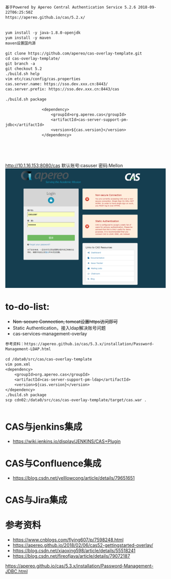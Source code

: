 ```
基于Powered by Apereo Central Authentication Service 5.2.6 2018-09-22T06:25:50Z
https://apereo.github.io/cas/5.2.x/


yum install -y java-1.8.0-openjdk
yum install -y maven
maven设置国内源

git clone https://github.com/apereo/cas-overlay-template.git
cd cas-overlay-template/
git branch -a
git checkout 5.2
./build.sh help
vim etc/cas/config/cas.properties
cas.server.name: https://sso.dev.xxx.cn:8443/
cas.server.prefix: https://sso.dev.xxx.cn:8443/cas

./build.sh package

                <dependency>
                    <groupId>org.apereo.cas</groupId>
                    <artifactId>cas-server-support-pm-jdbc</artifactId>
                    <version>${cas.version}</version>
                </dependency>





```
http://10.1.16.153:8080/cas  默认账号:casuser  密码:Mellon
![images](01.png)

# to-do-list:
- ~~Non-secure Connection, tomcat设置https访问即可~~
- Static Authentication，接入ldap解决账号问题
- cas-services-management-overlay

```
参考资料：https://apereo.github.io/cas/5.3.x/installation/Password-Management-LDAP.html

cd /data0/src/cas/cas-overlay-template
vim pom.xml
<dependency>
    <groupId>org.apereo.cas</groupId>
    <artifactId>cas-server-support-pm-ldap</artifactId>
    <version>${cas.version}</version>
</dependency>
./build.sh package
scp cdn02:/data0/src/cas/cas-overlay-template/target/cas.war .


```

# CAS与jenkins集成
- https://wiki.jenkins.io/display/JENKINS/CAS+Plugin
# CAS与Confluence集成
- https://blog.csdn.net/yelllowcong/article/details/79651651
# CAS与Jira集成

# 参考资料
- https://www.cnblogs.com/flying607/p/7598248.html
- https://apereo.github.io/2018/02/06/cas52-gettingstarted-overlay/
- https://blog.csdn.net/xiaoxing598/article/details/55518241
- https://blog.csdn.net/fireofjava/article/details/79072187



https://apereo.github.io/cas/5.3.x/installation/Password-Management-JDBC.html
